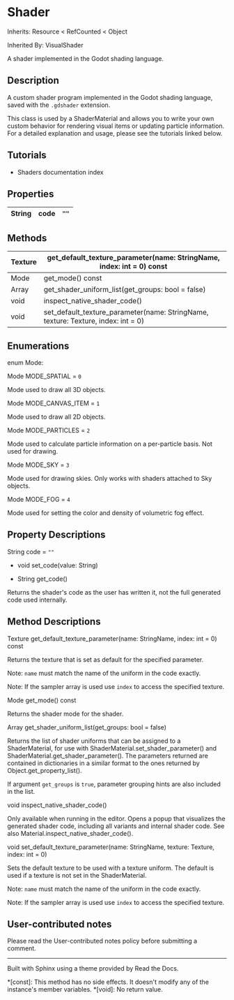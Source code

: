 # Shader

Inherits: Resource < RefCounted < Object

Inherited By: VisualShader

A shader implemented in the Godot shading language.

## Description

A custom shader program implemented in the Godot shading language, saved with
the `.gdshader` extension.

This class is used by a ShaderMaterial and allows you to write your own custom
behavior for rendering visual items or updating particle information. For a
detailed explanation and usage, please see the tutorials linked below.

## Tutorials

  * Shaders documentation index

## Properties

String | code | `""`  
---|---|---  
  
## Methods

Texture | get_default_texture_parameter(name: StringName, index: int = 0) const  
---|---  
Mode | get_mode() const  
Array | get_shader_uniform_list(get_groups: bool = false)  
void | inspect_native_shader_code()  
void | set_default_texture_parameter(name: StringName, texture: Texture, index: int = 0)  
  
## Enumerations

enum Mode:

Mode MODE_SPATIAL = `0`

Mode used to draw all 3D objects.

Mode MODE_CANVAS_ITEM = `1`

Mode used to draw all 2D objects.

Mode MODE_PARTICLES = `2`

Mode used to calculate particle information on a per-particle basis. Not used
for drawing.

Mode MODE_SKY = `3`

Mode used for drawing skies. Only works with shaders attached to Sky objects.

Mode MODE_FOG = `4`

Mode used for setting the color and density of volumetric fog effect.

## Property Descriptions

String code = `""`

  * void set_code(value: String)

  * String get_code()

Returns the shader's code as the user has written it, not the full generated
code used internally.

## Method Descriptions

Texture get_default_texture_parameter(name: StringName, index: int = 0) const

Returns the texture that is set as default for the specified parameter.

Note: `name` must match the name of the uniform in the code exactly.

Note: If the sampler array is used use `index` to access the specified
texture.

Mode get_mode() const

Returns the shader mode for the shader.

Array get_shader_uniform_list(get_groups: bool = false)

Returns the list of shader uniforms that can be assigned to a ShaderMaterial,
for use with ShaderMaterial.set_shader_parameter() and
ShaderMaterial.get_shader_parameter(). The parameters returned are contained
in dictionaries in a similar format to the ones returned by
Object.get_property_list().

If argument `get_groups` is `true`, parameter grouping hints are also included
in the list.

void inspect_native_shader_code()

Only available when running in the editor. Opens a popup that visualizes the
generated shader code, including all variants and internal shader code. See
also Material.inspect_native_shader_code().

void set_default_texture_parameter(name: StringName, texture: Texture, index:
int = 0)

Sets the default texture to be used with a texture uniform. The default is
used if a texture is not set in the ShaderMaterial.

Note: `name` must match the name of the uniform in the code exactly.

Note: If the sampler array is used use `index` to access the specified
texture.

## User-contributed notes

Please read the User-contributed notes policy before submitting a comment.

* * *

Built with Sphinx using a theme provided by Read the Docs.

  *[const]: This method has no side effects. It doesn't modify any of the instance's member variables.
  *[void]: No return value.

